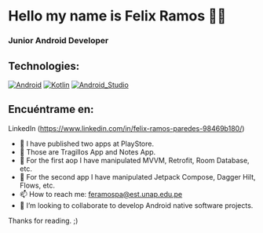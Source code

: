 # Hello my name is Felix Ramos 👋😄
### Junior Android Developer  
## Technologies:
[![Android](https://img.shields.io/badge/Android-3DDC84?style=for-the-badge&logo=android&logoColor=white&labelColor=101010)]()
[![Kotlin](https://img.shields.io/badge/Kotlin-0095D5?style=for-the-badge&logo=kotlin&logoColor=white&labelColor=101010)]()
[![Android_Studio](https://img.shields.io/badge/Android_Studio-3DDC84?style=for-the-badge&logo=android-studio&logoColor=white&labelColor=101010)]()
</br>


## Encuéntrame en:
 
LinkedIn (https://www.linkedin.com/in/felix-ramos-paredes-98469b180/)

- 🔭 I have published two apps at PlayStore.
- 🔭 Those are Tragillos App and Notes App.
- 🔭 For the first aop I have manipulated MVVM, Retrofit, Room Database, etc.
- 🌱 For the second app I have manipulated Jetpack Compose, Dagger Hilt, Flows, etc.
- 📫 How to reach me: feramospa@est.unap.edu.pe
- 👯 I’m looking to collaborate to develop Android native software projects.


Thanks for reading. ;)

<!--
**felixrp74/felixrp74** is a ✨ _special_ ✨ repository because its `README.md` (this file) appears on your GitHub profile.

Here are some ideas to get you started:

- 🔭 I’m currently working on ...
- 🌱 I’m currently learning ...
- 👯 I’m looking to collaborate on ...
- 🤔 I’m looking for help with ...
- 💬 Ask me about ...
- 📫 How to reach me: ...
- 😄 Pronouns: ...
- ⚡ Fun fact: ...
-->
